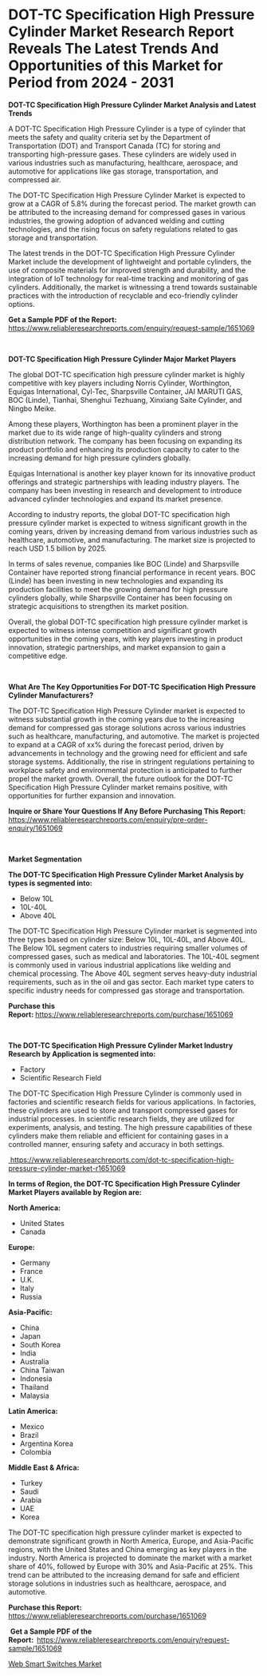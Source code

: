 <p><h1>DOT-TC Specification High Pressure Cylinder Market Research Report Reveals The Latest Trends And Opportunities of this Market for Period from 2024 - 2031</h1></p><p><strong>DOT-TC Specification High Pressure Cylinder Market Analysis and Latest Trends</strong></p>
<p><p>A DOT-TC Specification High Pressure Cylinder is a type of cylinder that meets the safety and quality criteria set by the Department of Transportation (DOT) and Transport Canada (TC) for storing and transporting high-pressure gases. These cylinders are widely used in various industries such as manufacturing, healthcare, aerospace, and automotive for applications like gas storage, transportation, and compressed air.</p><p>The DOT-TC Specification High Pressure Cylinder Market is expected to grow at a CAGR of 5.8% during the forecast period. The market growth can be attributed to the increasing demand for compressed gases in various industries, the growing adoption of advanced welding and cutting technologies, and the rising focus on safety regulations related to gas storage and transportation. </p><p>The latest trends in the DOT-TC Specification High Pressure Cylinder Market include the development of lightweight and portable cylinders, the use of composite materials for improved strength and durability, and the integration of IoT technology for real-time tracking and monitoring of gas cylinders. Additionally, the market is witnessing a trend towards sustainable practices with the introduction of recyclable and eco-friendly cylinder options.</p></p>
<p><strong>Get a Sample PDF of the Report:&nbsp;</strong> <a href="https://www.reliableresearchreports.com/enquiry/request-sample/1651069">https://www.reliableresearchreports.com/enquiry/request-sample/1651069</a></p>
<p>&nbsp;</p>
<p><strong>DOT-TC Specification High Pressure Cylinder Major Market Players</strong></p>
<p><p>The global DOT-TC specification high pressure cylinder market is highly competitive with key players including Norris Cylinder, Worthington, Equigas International, Cyl-Tec, Sharpsville Container, JAI MARUTI GAS, BOC (Linde), Tianhai, Shenghui Tezhuang, Xinxiang Saite Cylinder, and Ningbo Meike.</p><p>Among these players, Worthington has been a prominent player in the market due to its wide range of high-quality cylinders and strong distribution network. The company has been focusing on expanding its product portfolio and enhancing its production capacity to cater to the increasing demand for high pressure cylinders globally.</p><p>Equigas International is another key player known for its innovative product offerings and strategic partnerships with leading industry players. The company has been investing in research and development to introduce advanced cylinder technologies and expand its market presence.</p><p>According to industry reports, the global DOT-TC specification high pressure cylinder market is expected to witness significant growth in the coming years, driven by increasing demand from various industries such as healthcare, automotive, and manufacturing. The market size is projected to reach USD 1.5 billion by 2025.</p><p>In terms of sales revenue, companies like BOC (Linde) and Sharpsville Container have reported strong financial performance in recent years. BOC (Linde) has been investing in new technologies and expanding its production facilities to meet the growing demand for high pressure cylinders globally, while Sharpsville Container has been focusing on strategic acquisitions to strengthen its market position.</p><p>Overall, the global DOT-TC specification high pressure cylinder market is expected to witness intense competition and significant growth opportunities in the coming years, with key players investing in product innovation, strategic partnerships, and market expansion to gain a competitive edge.</p></p>
<p>&nbsp;</p>
<p><strong>What Are The Key Opportunities For DOT-TC Specification High Pressure Cylinder Manufacturers?</strong></p>
<p><p>The DOT-TC Specification High Pressure Cylinder market is expected to witness substantial growth in the coming years due to the increasing demand for compressed gas storage solutions across various industries such as healthcare, manufacturing, and automotive. The market is projected to expand at a CAGR of xx% during the forecast period, driven by advancements in technology and the growing need for efficient and safe storage systems. Additionally, the rise in stringent regulations pertaining to workplace safety and environmental protection is anticipated to further propel the market growth. Overall, the future outlook for the DOT-TC Specification High Pressure Cylinder market remains positive, with opportunities for further expansion and innovation.</p></p>
<p><strong>Inquire or Share Your Questions If Any Before Purchasing This Report:</strong> <a href="https://www.reliableresearchreports.com/enquiry/pre-order-enquiry/1651069">https://www.reliableresearchreports.com/enquiry/pre-order-enquiry/1651069</a></p>
<p>&nbsp;</p>
<p><strong>Market Segmentation</strong></p>
<p><strong>The DOT-TC Specification High Pressure Cylinder Market Analysis by types is segmented into:</strong></p>
<p><ul><li>Below 10L</li><li>10L-40L</li><li>Above 40L</li></ul></p>
<p><p>The DOT-TC Specification High Pressure Cylinder market is segmented into three types based on cylinder size: Below 10L, 10L-40L, and Above 40L. The Below 10L segment caters to industries requiring smaller volumes of compressed gases, such as medical and laboratories. The 10L-40L segment is commonly used in various industrial applications like welding and chemical processing. The Above 40L segment serves heavy-duty industrial requirements, such as in the oil and gas sector. Each market type caters to specific industry needs for compressed gas storage and transportation.</p></p>
<p><strong>Purchase this Report:&nbsp;</strong><a href="https://www.reliableresearchreports.com/purchase/1651069">https://www.reliableresearchreports.com/purchase/1651069</a></p>
<p>&nbsp;</p>
<p><strong>The DOT-TC Specification High Pressure Cylinder Market Industry Research by Application is segmented into:</strong></p>
<p><ul><li>Factory</li><li>Scientific Research Field</li></ul></p>
<p><p>The DOT-TC Specification High Pressure Cylinder is commonly used in factories and scientific research fields for various applications. In factories, these cylinders are used to store and transport compressed gases for industrial processes. In scientific research fields, they are utilized for experiments, analysis, and testing. The high pressure capabilities of these cylinders make them reliable and efficient for containing gases in a controlled manner, ensuring safety and accuracy in both settings.</p></p>
<p><a href="https://www.reliableresearchreports.com/dot-tc-specification-high-pressure-cylinder-market-r1651069">&nbsp;https://www.reliableresearchreports.com/dot-tc-specification-high-pressure-cylinder-market-r1651069</a></p>
<p><strong>In terms of Region, the DOT-TC Specification High Pressure Cylinder Market Players available by Region are:</strong></p>
<p>
    <p> <strong> North America: </strong>
        <ul>
            <li>United States</li>
            <li>Canada</li>
        </ul>
        </p> 
    <p> <strong> Europe: </strong>
        <ul>
            <li>Germany</li>
            <li>France</li>
            <li>U.K.</li>
            <li>Italy</li>
            <li>Russia</li>
        </ul>
        </p> 
    <p> <strong> Asia-Pacific: </strong>
        <ul>
            <li>China</li>
            <li>Japan</li>
            <li>South Korea</li>
            <li>India</li>
            <li>Australia</li>
            <li>China Taiwan</li>
            <li>Indonesia</li>
            <li>Thailand</li>
            <li>Malaysia</li>
        </ul>
        </p> 
    <p> <strong> Latin America: </strong>
        <ul>
            <li>Mexico</li>
            <li>Brazil</li>
            <li>Argentina Korea</li>
            <li>Colombia</li>
        </ul>
        </p> 
    <p> <strong> Middle East & Africa: </strong>
        <ul>
            <li>Turkey</li>
            <li>Saudi</li>
            <li>Arabia</li>
            <li>UAE</li>
            <li>Korea</li>
        </ul>
    </p>
    </p>
<p><p>The DOT-TC specification high pressure cylinder market is expected to demonstrate significant growth in North America, Europe, and Asia-Pacific regions, with the United States and China emerging as key players in the industry. North America is projected to dominate the market with a market share of 40%, followed by Europe with 30% and Asia-Pacific at 25%. This trend can be attributed to the increasing demand for safe and efficient storage solutions in industries such as healthcare, aerospace, and automotive.</p></p>
<p><strong>Purchase this Report: </strong><a href="https://www.reliableresearchreports.com/purchase/1651069">https://www.reliableresearchreports.com/purchase/1651069</a></p>
<p>&nbsp;<strong>Get a Sample PDF of the Report:&nbsp;&nbsp;</strong><a href="https://www.reliableresearchreports.com/enquiry/request-sample/1651069">https://www.reliableresearchreports.com/enquiry/request-sample/1651069</a></p>
<p><strong></strong></p>
<p><p><a href="https://issuu.com/reportprime-2/docs/web-smart-switches-market-size-2030_fec2f896f06977">Web Smart Switches Market</a></p></p>